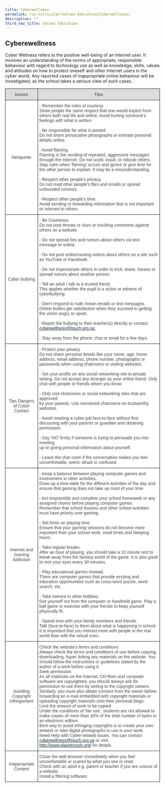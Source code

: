 ```yaml
---
title: Cyberwellness
permalink: /co-curricular/Values-Education/Cyberwellness/
description: ""
third_nav_title: Values Education
---
```

## Cyberewellness 

Cyber Wellness refers to the positive well-being of an Internet user. It involves an understanding of the norms of appropriate, responsible behaviour with regard to technology use as well as knowledge, skills, values and attitudes on how to protect oneself and other Internet users in the cyber world. Any reported cases of inappropriate online behaviour will be investigated, as the school takes a serious view of such cases.

<style type="text/css">
.tg  {border-collapse:collapse;border-spacing:0;}
.tg td{border-color:black;border-style:solid;border-width:1px;font-family:Arial, sans-serif;font-size:14px;
  overflow:hidden;padding:10px 5px;word-break:normal;}
.tg th{border-color:black;border-style:solid;border-width:1px;font-family:Arial, sans-serif;font-size:14px;
  font-weight:normal;overflow:hidden;padding:10px 5px;word-break:normal;}
.tg .tg-a4yv{background-color:#DDD;color:#666;font-weight:bold;text-align:center;vertical-align:top}
.tg .tg-fwnj{background-color:#FFF;color:#454545;text-align:left;vertical-align:top}
.tg .tg-ncov{background-color:#FFF;color:#454545;text-align:center;vertical-align:middle}
</style>
<table class="tg">
<thead>
  <tr>
    <th class="tg-a4yv">Issues</th>
    <th class="tg-a4yv">Tips</th>
  </tr>
</thead>
<tbody>
  <tr>
    <td class="tg-ncov">Netiquette</td>
    <td class="tg-fwnj">- Remember the rules of courtesy.<br><span style="background-color:initial">Show people the same respect that one would expect from others both real life and online. Avoid hurting someone’s feelings with what is written.</span><br><br>- Be responsible for what is posted.<br><span style="background-color:initial">Do not share provocative photographs or intimate personal details online.</span><br><br>
			- Avoid flaming.<br><span style="background-color:initial">Flaming is the sending of repeated, aggressive messages through the Internet. Do not scold, insult, or ridicule others. Stay calm when ‘flaming’ occurs and ignore or give time for the other person to explain. It may be a misunderstanding.</span><br><br>- Respect other people's privacy.<br><span style="background-color:initial">Do not read other people’s files and emails or spread unfounded rumours.</span><br><br>- Respect other people’s time.<br><span style="background-color:initial">Avoid sending or forwarding information that is not important or relevant to others.</span></td>
  </tr>
  <tr>
    <td class="tg-ncov">Cyber bullying</td>
    <td class="tg-fwnj">- Be Courteous.<br><span style="background-color:initial">Do not post threats or slurs or insulting comments against others on a website.</span><br><br> - Do not spread lies and rumors about others via text message or online.<br><br> - Do not post embarrassing videos about others on a site such as YouTube or Facebook.<br><br> - Do not impersonate others in order to trick, tease, harass or spread rumors about another person.<br><br>- Tell an adult / talk to a trusted friend.<br><span style="background-color:initial">This applies whether the pupil is a victim or witness of cyberbullying.</span><br><br>- Don’t respond to rude /mean emails or text messages.<br><span style="background-color:initial">Online bullies get satisfaction when they succeed in getting the victim angry or upset.</span><br><br>- Report the bullying to their teacher(s) directly or contact <a href="mailto:cyberwellness@touch.org.sg"><span style="text-decoration:none;color:#0C343D">cyberwellness@touch.org.sg.</span></a><br><br>- Stay away from the phone, chat or email for a few days.</td>
  </tr>
  <tr>
    <td class="tg-ncov">Tips Dangers of Cyber Contact</td>
    <td class="tg-fwnj">- Protect your privacy.<br><span style="background-color:initial">Do not share personal details like your name, age, home address, email address, phone number, photographs or passwords when using chatrooms or visiting websites.</span><br><br>- Set your profile on any social networking site to private setting. Do not accept any stranger as your online friend. Only chat with people or friends whom you know<br><br>- Only visit chatrooms or social networking sites that are approved<br><span style="background-color:initial">by your parents. Use monitored chatrooms on trustworthy websites.</span><br><br>- Avoid meeting a cyber-pal face-to-face without first discussing with your parents or guardian and obtaining permission.<br><br>- Say ‘NO’ firmly if someone is trying to persuade you into meeting<br><span style="background-color:initial">up or giving personal information about yourself.</span><br><br>- Leave the chat room if the conversation makes you feel uncomfortable, weird, afraid or confused.</td>
  </tr>
  <tr>
    <td class="tg-ncov">Internet and Gaming Addiction</td>
    <td class="tg-fwnj"><span style="background-color:initial">- Keep a balance between playing computer games and involvement in other activities.</span><br><span style="background-color:initial">Draw up a time-table for the different activities of the day and ensure that gaming does not take up most of your time.</span><br><span style="background-color:initial"><br> - Act responsibly and complete your school homework or any assigned chores before playing computer games.</span><br><span style="background-color:initial">Remember that school lessons and other school activities must have priority over gaming.</span><br><span style="background-color:initial"><br>- Set limits on playing time.</span><br><span style="background-color:initial">Ensure that your gaming sessions do not become more important than your school work, meal times and sleeping hours.</span><br><span style="background-color:initial"><br>- Take regular breaks</span><br><span style="background-color:initial">After an hour of playing, you should take a 10 minute rest to break away from the fantasy world of the game. It is also good to rest your eyes every 30 minutes.</span><br><span style="background-color:initial"><br> - Play educational games instead.</span><br><span style="background-color:initial">There are computer games that provide exciting and education opportunities such as cross-word puzzle, word search, etc.</span><br><span style="background-color:initial"><br> - Take interest in other hobbies.</span><br><span style="background-color:initial">Get yourself out from the computer or handheld game. Play a ball game or exercise with your friends to keep yourself physically fit.</span><br><span style="background-color:initial"><br>- Spend time with your family members and friends.</span><br><span style="background-color:initial">Talk (face-to-face) to them about what is happening in school. It is important that you interact more with people in the real world than with the virtual ones.</span></td>
  </tr>
  <tr>
    <td class="tg-ncov">Avoiding Copyright infringement</td>
    <td class="tg-fwnj">Check the website’s terms and conditions<br><span style="background-color:initial">Always check the terms and conditions of use before copying, downloading, hyper linking any materials on the website. You should follow the instructions or guidelines stated by the author of a work before using it.</span><br>Seek permission<br><span style="background-color:initial">As all materials on the Internet, CD-Rom and computer software are copyrighted, you should always ask for permission to use them by writing to the copyright owners. Similarly, you must also obtain consent from the owner before forwarding an e-mail embedded with copyright materials or uploading copyright materials onto their personal blogs.</span><br>Limit the amount of work to be copied<br><span style="background-color:initial">Under the conditions of ‘fair use’, students are not allowed to make copies of more than 10% of the total number of bytes in an electronic edition.</span><br>Best way to avoid infringing copyrights is to create your own artwork or take digital photographs to use in your work.<br>Need Help with Cyber-related issues. You can contact <a href="mailto:cyberwellness@touch.org.sg"><span style="text-decoration:none;color:#0C343D">cyberwellness@touch.org.sg</span></a> or visit <a href="http://www.planetcrush.org/"><span style="text-decoration:none;color:#0C343D">http://www.planetcrush.org/</span></a> for details.</td>
  </tr>
  <tr>
    <td class="tg-ncov">Inappropriate Content</td>
    <td class="tg-fwnj">Close the web browser immediately when you feel uncomfortable or scared by what you see or read.<br>Check with an adult e.g. parent or teacher if you are unsure of a website.<br>Install a filtering software.</td>
  </tr>
</tbody>
</table>